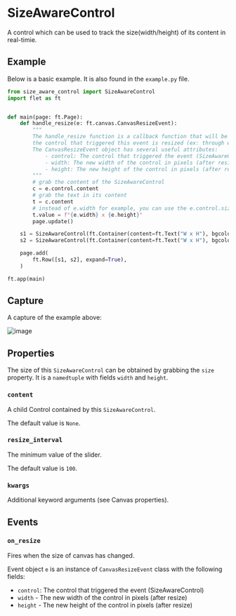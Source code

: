 # SizeAwareControl
A control which can be used to track the size(width/height) of its content in real-timie.

## Example
Below is a basic example. It is also found in the `example.py` file.

```python
from size_aware_control import SizeAwareControl
import flet as ft


def main(page: ft.Page):
    def handle_resize(e: ft.canvas.CanvasResizeEvent):
        """
        The handle_resize function is a callback function that will be called when
        the control that triggered this event is resized (ex: through window resize).
        The CanvasResizeEvent object has several useful attributes:
            - control: The control that triggered the event (SizeAwareControl)
            - width: The new width of the control in pixels (after resize)
            - height: The new height of the control in pixels (after resize)
        """
        # grab the content of the SizeAwareControl
        c = e.control.content
        # grab the text in its content
        t = c.content
        # instead of e.width for example, you can use the e.control.size namedtuple (e.control.size.width or e.control.size[0])
        t.value = f"{e.width} x {e.height}"
        page.update()

    s1 = SizeAwareControl(ft.Container(content=ft.Text("W x H"), bgcolor=ft.colors.RED, alignment=ft.alignment.center), on_resize=handle_resize, expand=2)
    s2 = SizeAwareControl(ft.Container(content=ft.Text("W x H"), bgcolor=ft.colors.BLUE, alignment=ft.alignment.center), on_resize=handle_resize, expand=3)

    page.add(
        ft.Row([s1, s2], expand=True),
    )

ft.app(main)
```

## Capture
A capture of the example above:

![image](https://github.com/ndonkoHenri/Flet-Custom-Controls/assets/98978078/198c49e9-0f7e-4d2a-bfb3-660d9c70d7ed)


## Properties
The size of this `SizeAwareControl` can be obtained by grabbing the `size` property. 
It is a `namedtuple` with fields `width` and `height`. 

### `content`
A child Control contained by this `SizeAwareControl`.

The default value is `None`.

### `resize_interval`
The minimum value of the slider.

The default value is `100`.

### `kwargs`
Additional keyword arguments (see Canvas properties).

## Events

### `on_resize`
Fires when the size of canvas has changed.

Event object `e` is an instance of `CanvasResizeEvent` class with the following fields:

- `control`: The control that triggered the event (SizeAwareControl)
- `width` - The new width of the control in pixels (after resize)
- `height` - The new height of the control in pixels (after resize)
